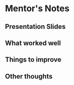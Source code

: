 # Mentor's Notes

## Presentation Slides

## What worked well

## Things to improve

## Other thoughts
